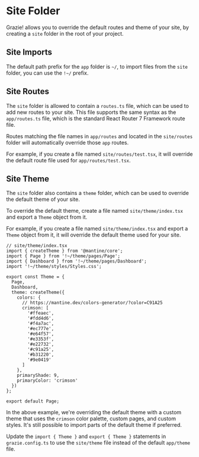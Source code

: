 # Site Folder

Grazie! allows you to override the default routes and theme of your site, by creating a `site` folder in the root of your project.

## Site Imports

The default path prefix for the `app` folder is `~/`, to import files from the `site` folder, you can use the `!~/` prefix.

## Site Routes

The `site` folder is allowed to contain a `routes.ts` file, which can be used to add new routes to your site. This file supports the same syntax as the `app/routes.ts` file, which is the standard React Router 7 Framework route file.

Routes matching the file names in `app/routes` and located in the `site/routes` folder will automatically override those `app` routes.

For example, if you create a file named `site/routes/test.tsx`, it will override the default route file used for `app/routes/test.tsx`.

## Site Theme

The `site` folder also contains a `theme` folder, which can be used to override the default theme of your site.

To override the default theme, create a file named `site/theme/index.tsx` and export a `Theme` object from it.

For example, if you create a file named `site/theme/index.tsx` and export a `Theme` object from it, it will override the default theme used for your site.

```tsx
// site/theme/index.tsx
import { createTheme } from '@mantine/core';
import { Page } from '!~/theme/pages/Page';
import { Dashboard } from '!~/theme/pages/Dashboard';
import '!~/theme/styles/Styles.css';

export const Theme = {
  Page,
  Dashboard,
  theme: createTheme({
    colors: {
      // https://mantine.dev/colors-generator/?color=C91A25
      crimson: [
        '#ffeaec',
        '#fdd4d6',
        '#f4a7ac',
        '#ec777e',
        '#e64f57',
        '#e3353f',
        '#e22732',
        '#c91a25',
        '#b31220',
        '#9e0419'
      ]
    },
    primaryShade: 9,
    primaryColor: 'crimson'
  })
};

export default Page;
```

In the above example, we're overriding the default theme with a custom theme that uses the `crimson` color palette, custom pages, and custom styles. It's still possible to import parts of the default theme if preferred.

Update the `import { Theme }` and `export { Theme }` statements in `grazie.config.ts` to use the `site/theme` file instead of the default `app/theme` file.
